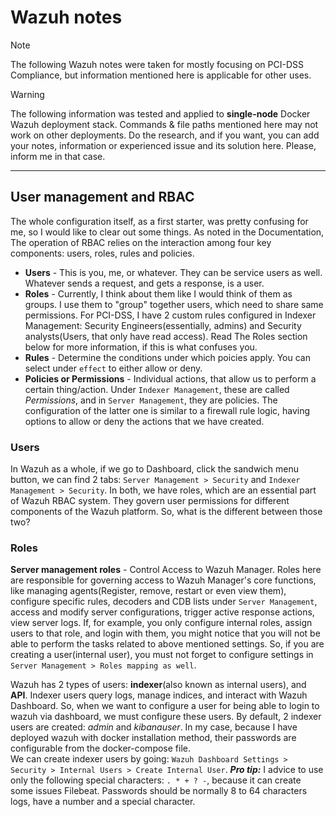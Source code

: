 # Wazuh notes

> [!NOTE]
> The following Wazuh notes were taken for mostly focusing on PCI-DSS Compliance, but information mentioned here is applicable for other uses.

> [!WARNING]
> The following information was tested and applied to **single-node** Docker Wazuh deployment stack. Commands & file paths mentioned here may not work on other deployments. Do the research, and if you want, you can add your notes, information or experienced issue and its solution here. Please, inform me in that case.

---

## User management and RBAC

The whole configuration itself, as a first starter, was pretty confusing for me, so I would like to clear out some things.
As noted in the Documentation, The operation of RBAC relies on the interaction among four key components: users, roles, rules and policies. 

* **Users** - This is you, me, or whatever. They can be service users as well. Whatever sends a request, and gets a response, is a user.
* **Roles** - Currently, I think about them like I would think of them as groups. I use them to "group" together users, which need to share same permissions. For PCI-DSS, I have 2 custom rules configured in Indexer Management: Security Engineers(essentially, admins) and Security analysts(Users, that only have read access). Read The Roles section below for more information, if this is what confuses you.
* **Rules** - Determine the conditions under which poicies apply. You can select under ```effect``` to either allow or deny.
* **Policies or Permissions** - Individual actions, that allow us to perform a certain thing/action. Under ```Indexer Management```, these are called *Permissions*, and in ```Server Management```, they are policies. The configuration of the latter one is similar to a firewall rule logic, having options to allow or deny the actions that we have created.


### Users

In Wazuh as a whole, if we go to Dashboard, click the sandwich menu button, we can find 2 tabs: ```Server Management > Security``` and ```Indexer Management > Security```. In both, we have roles, which are an essential part of Wazuh RBAC system. They govern user permissions for different components of the Wazuh platform. So, what is the different between those two?

### Roles
**Server management roles** - Control Access to Wazuh Manager. Roles here are responsible for governing access to Wazuh Manager's core functions, like managing agents(Register, remove, restart or even view them), configure specific rules, decoders and CDB lists under ```Server Management```, access and modify server configurations, trigger active response actions, view server logs. If, for example, you only configure internal roles, assign users to that role, and login with them, you might notice that you will not be able to perform the tasks related to above mentioned settings. So, if you are creating a user(internal user), you must not forget to configure settings in ```Server Management > Roles mapping as well```. 

Wazuh has 2 types of users: __indexer__(also known as internal users), and __API__. Indexer users query logs, manage indices, and interact with Wazuh Dashboard. So, when we want to configure a user for being able to login to wazuh via dashboard, we must configure these users.
By default, 2 indexer users are created: _admin_ and _kibanauser_. In my case, because I have deployed wazuh with docker installation method, their passwords are configurable from the docker-compose file.\
We can create indexer users by going: ```Wazuh Dashboard Settings > Security > Internal Users > Create Internal User```.
***Pro tip:*** I advice to use only the following special characters: ```. * + ? -```, because it can create some issues Filebeat. Passwords should be normally 8 to 64 characters logs, have a number and a special character.
